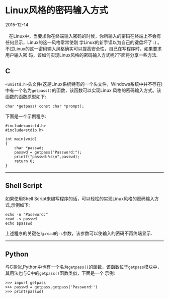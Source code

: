 # Linux风格的密码输入方式        
2015-12-14      <br />            
&nbsp;&nbsp;&nbsp;在Linux中，当要求你在终端输入密码的时候，你所输入的密码在终端上不会有任何显示，Linux的这一风格常常使刚
学Linux的新手误以为自己的键盘坏了 :) 。不过Linux的这一密码输入风格确实可以提高安全性，自己在写程序时，如果要求用户输入密
码，该如何实现Linux风格的密码输入方式呢?下面将分享一些方法.       
## C
`<unistd.h>`头文件(这是Linux系统特有的一个头文件，Windows系统中并不存在)中有一个名为`getpass()`的函数，该函数可以实现Linux
风格的密码输入方式。该函数的函数原型如下:          

    char *getpass( const char *prompt);
下面是一个示例程序:            

    #include<unistd.h>
    #include<stdio.h>
    
    int main(void)
    {
    	char *passwd;
    	passwd = getpass("Password:");
    	printf("passwd:%s\n",passwd);
    	return 0;
    }

----------
## Shell Script       
如果使用Shell Script来编写程序的话，可以轻松的实现Linux风格的密码输入方式,示例如下:         

    echo -n "Password:"
    read -s passwd
    echo $passwd
上述程序的关键在与`read`的`-s`参数，该参数可以使输入的密码不再终端显示.                    

----------
## Python
与C类似,Python中也有一个名为`getpass()`的函数，该函数位于`getpass`模块中，其用法也与C中的`getpass()`函数类似，下面是一个
示例:         

    >>> import getpass
    >>> passwd = getpass.getpass('Password:')
    >>> print(passwd)

